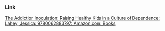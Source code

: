 ### Link
[The Addiction Inoculation: Raising Healthy Kids in a Culture of Dependence: Lahey, Jessica: 9780062883797: Amazon.com: Books](https://www.amazon.com/Addiction-Inoculation-Raising-Healthy-Dependence/dp/0062883798/ref=sr_1_1?crid=12164Z6PJLQ56&dib=eyJ2IjoiMSJ9.yTIgAxrDeQ7I8ilhxDzOIYajDMEKtQubO0B5o8tkL0v9SudniZtycae8BzHCm8Jg9_53MVXuUYUQwZv9ax9KUrwClqXcWFBdmjAXGGWydfsRionG4Yo_BOqz_EEnDkM3mqD23XIX-E1k7Tqvdpdy2t_5sbCTlG0Srz4BWbffJOJFMhLLgXeXIpBx8p2feYo1.ylNFZXvWYzq6eQC9z9uQ0uh6uK2msqLDi46KFCCfLD0&dib_tag=se&keywords=addiction+inoculation&qid=1737967871&sprefix=addiction+inoc%2Caps%2C451&sr=8-1)
